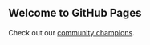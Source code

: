 ## Welcome to GitHub Pages

 Check out our [community champions](https://help.github.com/categories/github-pages-basics/).
